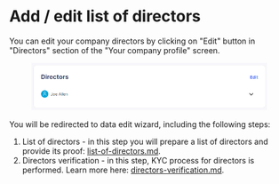# Add / edit list of directors

You can edit your company directors by clicking on "Edit" button in "Directors" section of the "Your company profile" screen.

<figure><img src="../../../.gitbook/assets/directors (1).png" alt=""><figcaption></figcaption></figure>

You will be redirected to data edit wizard, including the following steps:

1. List of directors - in this step you will prepare a list of directors and provide its proof: [list-of-directors.md](list-of-directors.md "mention").
2. Directors verification - in this step, KYC process for directors is performed. Learn more here: [directors-verification.md](directors-verification.md "mention").
